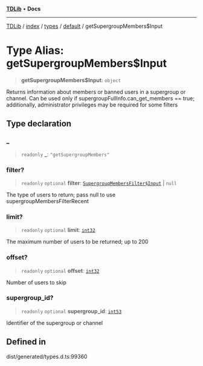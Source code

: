 [**TDLib**](../../../../../../README.md) • **Docs**

***

[TDLib](../../../../../../modules.md) / [index](../../../../../README.md) / [types](../../../README.md) / [default](../README.md) / getSupergroupMembers$Input

# Type Alias: getSupergroupMembers$Input

> **getSupergroupMembers$Input**: `object`

Returns information about members or banned users in a supergroup or channel. Can be used only if supergroupFullInfo.can_get_members == true; additionally, administrator privileges may be required for some filters

## Type declaration

### \_

> `readonly` **\_**: `"getSupergroupMembers"`

### filter?

> `readonly` `optional` **filter**: [`SupergroupMembersFilter$Input`](SupergroupMembersFilter$Input.md) \| `null`

The type of users to return; pass null to use supergroupMembersFilterRecent

### limit?

> `readonly` `optional` **limit**: [`int32`](int32.md)

The maximum number of users to be returned; up to 200

### offset?

> `readonly` `optional` **offset**: [`int32`](int32.md)

Number of users to skip

### supergroup\_id?

> `readonly` `optional` **supergroup\_id**: [`int53`](int53.md)

Identifier of the supergroup or channel

## Defined in

dist/generated/types.d.ts:99360
